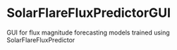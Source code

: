# SolarFlareFluxPredictorGUI
GUI for flux magnitude forecasting models trained using SolarFlareFluxPredictor
